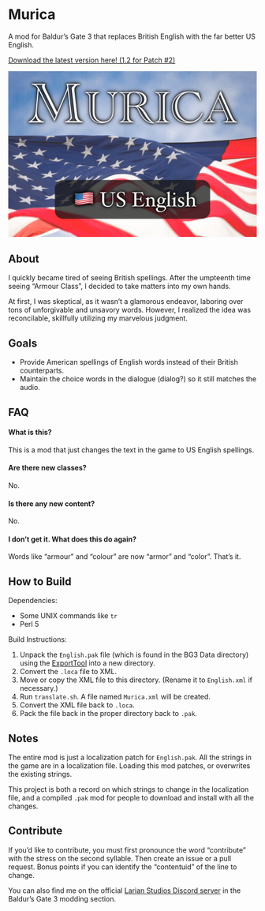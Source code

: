 # Murica
A mod for Baldur’s Gate 3 that replaces British English with the far better US English.

[Download the latest version here! (1.2 for Patch #2)](https://github.com/ancestral/Murica/releases/download/1.2/Murica_1.2.zip)

![Insert overtly patriotic image with an eagle and an American flag.](america.jpg)

## About
I quickly became tired of seeing British spellings. After the umpteenth time seeing “Armour Class”, I decided to take matters into my own hands.

At first, I was skeptical, as it wasn’t a glamorous endeavor, laboring over tons of unforgivable and unsavory words. However, I realized the idea was reconcilable, skillfully utilizing my marvelous judgment.

## Goals
* Provide American spellings of English words instead of their British counterparts.
* Maintain the choice words in the dialogue (dialog?) so it still matches the audio.

## FAQ

#### What is this?
This is a mod that just changes the text in the game to US English spellings.

#### Are there new classes?
No.

#### Is there any new content?
No.

#### I don’t get it. What does this do again?
Words like “armour” and “colour” are now “armor” and “color”. That’s it.

## How to Build
Dependencies:
* Some UNIX commands like `tr`
* Perl 5

Build Instructions:
1. Unpack the `English.pak` file (which is found in the BG3 Data directory) using the [ExportTool](https://github.com/Norbyte/lslib/releases) into a new directory.
2. Convert the `.loca` file to XML.
3. Move or copy the XML file to this directory. (Rename it to `English.xml` if necessary.)
4. Run `translate.sh`. A file named `Murica.xml` will be created.
5. Convert the XML file back to `.loca`.
6. Pack the file back in the proper directory back to `.pak`.

## Notes
The entire mod is just a localization patch for `English.pak`. All the strings in the game are in a localization file. Loading this mod patches, or overwrites the existing strings.

This project is both a record on which strings to change in the localization file, and a compiled `.pak` mod for people to download and install with all the changes.

## Contribute
If you’d like to contribute, you must first pronounce the word “contribute” with the stress on the second syllable. Then create an issue or a pull request. Bonus points if you can identify the “contentuid” of the line to change.

You can also find me on the official [Larian Studios Discord server](https://discord.com/invite/larianstudios) in the Baldur’s Gate 3 modding section.
